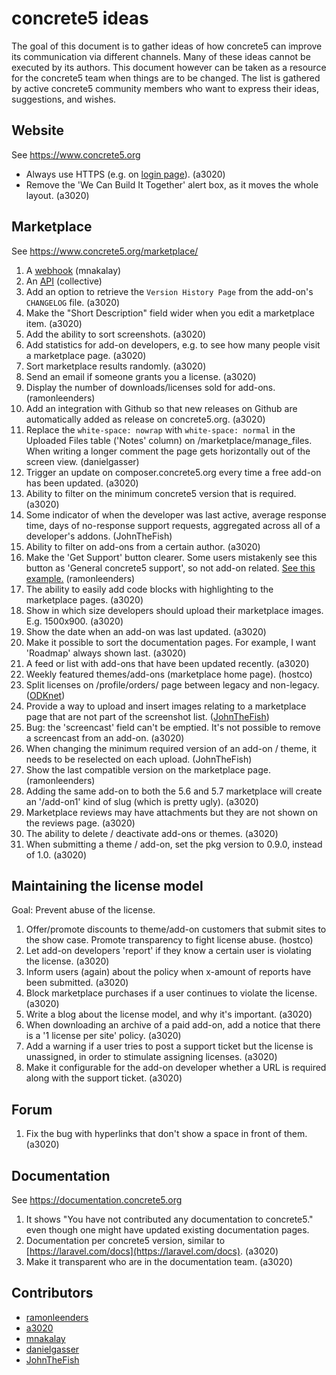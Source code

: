 # concrete5 ideas

The goal of this document is to gather ideas of how
concrete5 can improve its communication via different channels.
Many of these ideas cannot be executed by its authors. This document
however can be taken as a resource for the concrete5 team when things
are to be changed. The list is gathered by active concrete5 community members
who want to express their ideas, suggestions, and wishes.


## Website

See https://www.concrete5.org

- Always use HTTPS (e.g. on [login page](http://www.concrete5.org/login)). (a3020)
- Remove the 'We Can Build It Together' alert box, as it moves the whole layout. (a3020) 

## Marketplace

See https://www.concrete5.org/marketplace/

1. A [webhook](marketplace/webhook.md) (mnakalay)
1. An [API](marketplace/api.md) (collective)
1. Add an option to retrieve the `Version History Page` from the add-on's `CHANGELOG` file. (a3020) 
1. Make the "Short Description" field wider when you edit a marketplace item. (a3020) 
1. Add the ability to sort screenshots. (a3020) 
1. Add statistics for add-on developers, e.g. to see how many people visit a marketplace page. (a3020) 
1. Sort marketplace results randomly. (a3020) 
1. Send an email if someone grants you a license. (a3020) 
1. Display the number of downloads/licenses sold for add-ons. (ramonleenders)
1. Add an integration with Github so that new releases on Github are automatically added as release on concrete5.org. (a3020)
1. Replace the `white-space: nowrap` with `white-space: normal` in the Uploaded Files table ('Notes' column) on /marketplace/manage_files. When writing a longer comment the page gets horizontally out of the screen view. (danielgasser)
1. Trigger an update on composer.concrete5.org every time a free add-on has been updated. (a3020)
1. Ability to filter on the minimum concrete5 version that is required. (a3020)
1. Some indicator of when the developer was last active, average response time, days of no-response support requests, aggregated across all of a developer's addons. (JohnTheFish)
1. Ability to filter on add-ons from a certain author. (a3020)
1. Make the 'Get Support' button clearer. Some users mistakenly see this button as 'General concrete5 support', so not add-on related. [See this example.](https://www.concrete5.org/marketplace/addons/devoda-seo/support/breadcrumbs-appearing-in-header-while-logged-out-but-not-while-l/) (ramonleenders)
1. The ability to easily add code blocks with highlighting to the marketplace pages. (a3020)
1. Show in which size developers should upload their marketplace images. E.g. 1500x900. (a3020)
1. Show the date when an add-on was last updated. (a3020)
1. Make it possible to sort the documentation pages. For example, I want 'Roadmap' always shown last. (a3020) 
1. A feed or list with add-ons that have been updated recently. (a3020)
1. Weekly featured themes/add-ons (marketplace home page). (hostco)
1. Split licenses on /profile/orders/ page between legacy and non-legacy. ([ODKnet](https://www.concrete5.org/developers/pro-accounts/community-leaders-area/community-leaders-discussion/state-of-the-concrete5-addon-marketplace-in-2016/#841915))
1. Provide a way to upload and insert images relating to a marketplace page that are not part of the screenshot list. ([JohnTheFish](https://www.concrete5.org/developers/pro-accounts/community-leaders-area/community-leaders-discussion/thoughts-on-a-better-marketplace./#619023))
1. Bug: the 'screencast' field can't be emptied. It's not possible to remove a screencast from an add-on. (a3020)
1. When changing the minimum required version of an add-on / theme, it needs to be reselected on each upload. (JohnTheFish)
1. Show the last compatible version on the marketplace page. (ramonleenders)
1. Adding the same add-on to both the 5.6 and 5.7 marketplace will create an '/add-on1' kind of slug (which is pretty ugly). (a3020)
1. Marketplace reviews may have attachments but they are not shown on the reviews page. (a3020)
1. The ability to delete / deactivate add-ons or themes. (a3020)
1. When submitting a theme / add-on, set the pkg version to 0.9.0, instead of 1.0. (a3020)

## Maintaining the license model
Goal: Prevent abuse of the license.
1. Offer/promote discounts to theme/add-on customers that submit sites to the show case. Promote transparency to fight license abuse. (hostco)
1. Let add-on developers 'report' if they know a certain user is violating the license. (a3020)
1. Inform users (again) about the policy when x-amount of reports have been submitted. (a3020)
1. Block marketplace purchases if a user continues to violate the license. (a3020)
1. Write a blog about the license model, and why it's important. (a3020)
1. When downloading an archive of a paid add-on, add a notice that there is a '1 license per site' policy. (a3020)
1. Add a warning if a user tries to post a support ticket but the license is unassigned, in order to stimulate assigning licenses. (a3020)
1. Make it configurable for the add-on developer whether a URL is required along with the support ticket. (a3020)


## Forum
1. Fix the bug with hyperlinks that don't show a space in front of them. (a3020)


## Documentation

See https://documentation.concrete5.org

1. It shows "You have not contributed any documentation to concrete5." even though one might have updated existing documentation pages.
1. Documentation per concrete5 version, similar to [https://laravel.com/docs](https://laravel.com/docs). (a3020)
1. Make it transparent who are in the documentation team. (a3020)

## Contributors
- [ramonleenders](https://github.com/ramonleenders)
- [a3020](https://github.com/a3020)
- [mnakalay](https://github.com/mnakalay)
- [danielgasser](https://github.com/danielgasser)
- [JohnTheFish](https://github.com/johnthefish)
